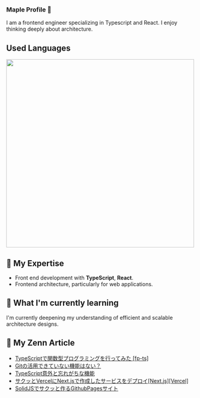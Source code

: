 ### Maple Profile 🍁

I am a frontend engineer specializing in Typescript and React. I enjoy thinking deeply about architecture.

## Used Languages

<p align="left">
    <a href="https://github.com/fuuki12" target="_blank">
    <img src="https://github-readme-stats.vercel.app/api/top-langs/?username=fuuki12&layout=compact&bg_color=DEG,ffb3ba,ffdfba&title_color=fc85ae" width="500px;" target="_blank" />
    </a>
</p>

## 🔭 My Expertise

- Front end development with **TypeScript**, **React**.
- Frontend architecture, particularly for web applications.

## 🌱 What I'm currently learning

I'm currently deepening my understanding of efficient and scalable architecture designs.

## 🎾 My Zenn Article

- [TypeScriptで関数型プログラミングを行ってみた [fp-ts]](https://zenn.dev//team_soda/articles/f4e20631af1df0)
- [Gitの活用できていない機能はない？](https://zenn.dev//maple_siro/articles/98d3c114832668)
- [TypeScript意外と忘れがちな機能](https://zenn.dev//team_soda/articles/6433c26c4b3bad)
- [サクッとVercelにNext.jsで作成したサービスをデプロイ[Next.js][Vercel]](https://zenn.dev//team_soda/articles/6a69f2c5a854af)
- [SolidJSでサクッと作るGithubPagesサイト](https://zenn.dev//team_soda/articles/d8d6c637923cd4)